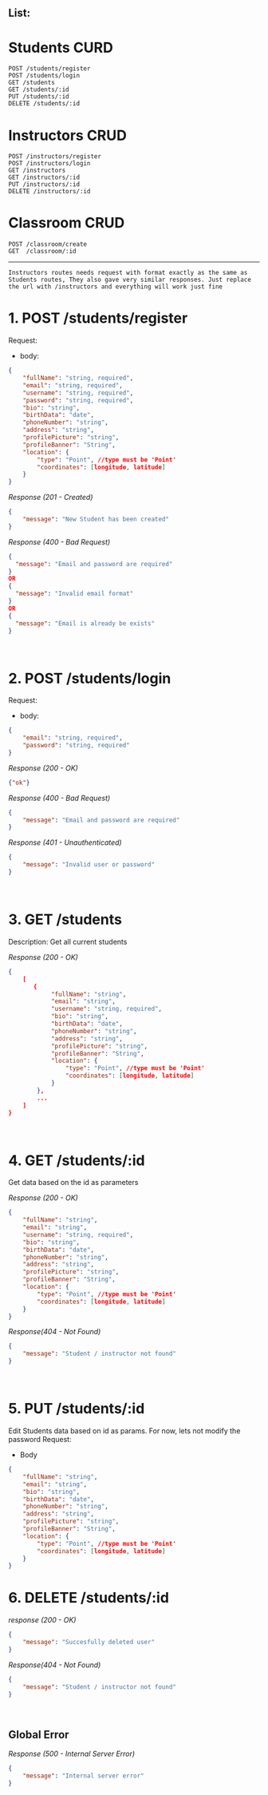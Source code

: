 ## List:

# Students CURD

    POST /students/register
    POST /students/login
    GET /students
    GET /students/:id
    PUT /students/:id
    DELETE /students/:id

# Instructors CRUD

    POST /instructors/register
    POST /instructors/login
    GET /instructors
    GET /instructors/:id
    PUT /instructors/:id
    DELETE /instructors/:id

# Classroom CRUD

    POST /classroom/create
    GET  /classroom/:id

---

    Instructors routes needs request with format exactly as the same as Students routes, They also gave very similar responses. Just replace the url with /instructors and everything will work just fine

# 1. POST /students/register

Request:

-   body:

```json
{
    "fullName": "string, required",
    "email": "string, required",
    "username": "string, required",
    "password": "string, required",
    "bio": "string",
    "birthData": "date",
    "phoneNumber": "string",
    "address": "string",
    "profilePicture": "string",
    "profileBanner": "String",
    "location": {
        "type": "Point", //type must be 'Point'
        "coordinates": [longitude, latitude]
    }
}
```

_Response (201 - Created)_

```json
{
    "message": "New Student has been created"
}
```

_Response (400 - Bad Request)_

```json
{
  "message": "Email and password are required"
}
OR
{
  "message": "Invalid email format"
}
OR
{
  "message": "Email is already be exists"
}

```

&nbsp;

# 2. POST /students/login

Request:

-   body:

```json
{
    "email": "string, required",
    "password": "string, required"
}
```

_Response (200 - OK)_

```json
{"ok"}
```

_Response (400 - Bad Request)_

```json
{
    "message": "Email and password are required"
}
```

_Response (401 - Unauthenticated)_

```json
{
    "message": "Invalid user or password"
}
```

&nbsp;

# 3. GET /students

Description: Get all current students

_Response (200 - OK)_

```json
{
    [
       {
            "fullName": "string",
            "email": "string",
            "username": "string, required",
            "bio": "string",
            "birthData": "date",
            "phoneNumber": "string",
            "address": "string",
            "profilePicture": "string",
            "profileBanner": "String",
            "location": {
                "type": "Point", //type must be 'Point'
                "coordinates": [longitude, latitude]
            }
        },
        ...
    ]
}
```

&nbsp;

# 4. GET /students/:id

Get data based on the id as parameters

_Response (200 - OK)_

```json
{
    "fullName": "string",
    "email": "string",
    "username": "string, required",
    "bio": "string",
    "birthData": "date",
    "phoneNumber": "string",
    "address": "string",
    "profilePicture": "string",
    "profileBanner": "String",
    "location": {
        "type": "Point", //type must be 'Point'
        "coordinates": [longitude, latitude]
    }
}
```

_Response(404 - Not Found)_

```json
{
    "message": "Student / instructor not found"
}
```

&nbsp;

# 5. PUT /students/:id

Edit Students data based on id as params.
For now, lets not modify the password
Request:

-   Body

```json
{
    "fullName": "string",
    "email": "string",
    "bio": "string",
    "birthData": "date",
    "phoneNumber": "string",
    "address": "string",
    "profilePicture": "string",
    "profileBanner": "String",
    "location": {
        "type": "Point", //type must be 'Point'
        "coordinates": [longitude, latitude]
    }
}
```

# 6. DELETE /students/:id

_response (200 - OK)_

```json
{
    "message": "Succesfully deleted user"
}
```

_Response(404 - Not Found)_

```json
{
    "message": "Student / instructor not found"
}
```

&nbsp;

## Global Error

_Response (500 - Internal Server Error)_

```json
{
    "message": "Internal server error"
}
```
